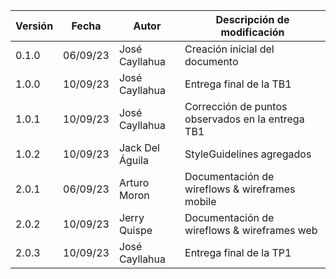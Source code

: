 | **Versión** | **Fecha** | **Autor**       | **Descripción de modificación**                   |
| ----------- | --------- | --------------- | ------------------------------------------------- |
| 0.1.0       | 06/09/23  | José Cayllahua  | Creación inicial del documento                    |
| 1.0.0       | 10/09/23  | José Cayllahua  | Entrega final de la TB1                           |
| 1.0.1       | 10/09/23  | José Cayllahua  | Corrección de puntos observados en la entrega TB1 |
| 1.0.2       | 10/09/23  | Jack Del Águila | StyleGuidelines agregados                         |
| 2.0.1       | 06/09/23  | Arturo Moron    | Documentación de wireflows & wireframes mobile    |
| 2.0.2       | 10/09/23  | Jerry Quispe    | Documentación de wireflows & wireframes web       |
| 2.0.3       | 10/09/23  | José Cayllahua  | Entrega final de la TP1                           |
